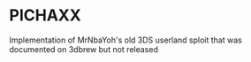# PICHAXX
Implementation of MrNbaYoh's old 3DS userland sploit that was documented on 3dbrew but not released
